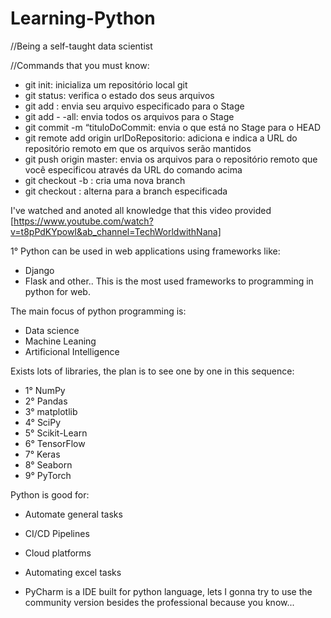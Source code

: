 # Learning-Python
//Being a self-taught data scientist

//Commands that you must know:

- git init: inicializa um repositório local git
- git status: verifica o estado dos seus arquivos
- git add <nomeDoArquivo>: envia seu arquivo especificado para o Stage
- git add - -all: envia todos os arquivos para o Stage
- git commit -m “tituloDoCommit: envia o que está no Stage para o HEAD
- git remote add origin urlDoRepositorio: adiciona e indica a URL do repositório remoto em que os arquivos serão mantidos
- git push origin master: envia os arquivos para o repositório remoto que você especificou através da URL do comando acima
- git checkout -b <nomeDaBranch>: cria uma nova branch
- git checkout <nomeDaBranch>: alterna para a branch especificada

I've watched and anoted all knowledge that this video provided [https://www.youtube.com/watch?v=t8pPdKYpowI&ab_channel=TechWorldwithNana]

1° Python can be used in web applications using frameworks like:
 - Django
 - Flask
 and other.. This is the most used frameworks to programming in python for web.

 The main focus of python programming is:
 - Data science
 - Machine Leaning
 - Artificional Intelligence

 Exists lots of libraries, the plan is to see one by one in this sequence:
 - 1° NumPy
 - 2° Pandas
 - 3° matplotlib
 - 4° SciPy
 - 5° Scikit-Learn
 - 6° TensorFlow
 - 7° Keras
 - 8° Seaborn
 - 9° PyTorch

 Python is good for:
 - Automate general tasks
 - CI/CD Pipelines
 - Cloud platforms
 - Automating excel tasks
 
 - PyCharm is a IDE built for python language, lets I gonna try to use the community version besides the professional because you know...

 
